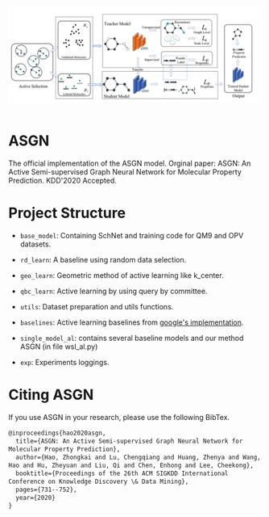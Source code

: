 <p align="center">
  <img src="pic.jpg" width="1000">
  <br />
  <br />
</p> 

# ASGN

The official implementation of the ASGN model.
Orginal paper: ASGN: An Active Semi-supervised Graph Neural Network for Molecular Property Prediction. KDD'2020 Accepted. 

# Project Structure
+ `base_model`: Containing SchNet and training code for QM9 and OPV datasets. 

+ `rd_learn`: A baseline using random data selection.

+ `geo_learn`: Geometric method of active learning like k_center.

+ `qbc_learn`: Active learning by using query by committee.

+ `utils`: Dataset preparation and utils functions.
+ `baselines`: Active learning baselines from [google's implementation](https://github.com/google/active-learning).

+ `single_model_al`: contains several baseline models and our method ASGN (in file wsl_al.py)

+ `exp`: Experiments loggings.


# Citing ASGN
If you use ASGN in your research, please use the following BibTex.
```
@inproceedings{hao2020asgn,
  title={ASGN: An Active Semi-supervised Graph Neural Network for Molecular Property Prediction},
  author={Hao, Zhongkai and Lu, Chengqiang and Huang, Zhenya and Wang, Hao and Hu, Zheyuan and Liu, Qi and Chen, Enhong and Lee, Cheekong},
  booktitle={Proceedings of the 26th ACM SIGKDD International Conference on Knowledge Discovery \& Data Mining},
  pages={731--752},
  year={2020}
}
```


